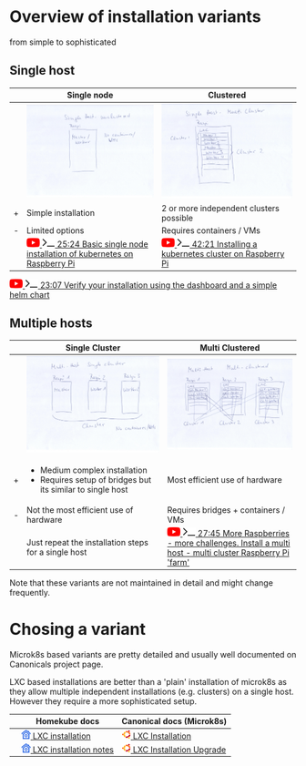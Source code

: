 # Overview of installation variants

from simple to sophisticated

## Single host

| | Single node | Clustered |
|---|-------------|-----------|
| | ![](../images/scans/1-Single-Host-unclustered.jpg)| ![](../images/scans/2-Single-Host-Multi-Cluster.jpg)|
| + | Simple installation | 2 or more independent clusters possible |
| - | Limited options | Requires containers / VMs |
| | [![](../images/ico/color/youtube_16.png) ![](../images/ico/terminal_16.png) 25:24 Basic single node installation of kubernetes on Raspberry Pi](https://www.youtube.com/watch?v=Gir3XTeIzFk) | [![](images/ico/color/youtube_16.png) ![](images/ico/terminal_16.png) 42:21 Installing a kubernetes cluster on Raspberry Pi](https://www.youtube.com/watch?v=G91wlOAsW00)  |


[![](../images/ico/color/youtube_16.png) ![](../images/ico/terminal_16.png) 23:07 Verify your installation using the dashboard and a simple helm chart](https://www.youtube.com/watch?v=1I97auLOarg)

## Multiple hosts

| | Single Cluster | Multi Clustered |
|---|-------------|-----------|
| | ![](../images/scans/3-Multi-Host-Single-Cluster.jpg)| ![](../images/scans/4-Multi-Host-Multi-Cluster.jpg)|
| + | <ul><li>Medium complex installation</li><li>Requires setup of bridges but its similar to single host</li></ul>  | Most efficient use of hardware  |
| - | Not the most efficient use of hardware | Requires bridges + containers / VMs |
|  |  Just repeat the installation steps for a single host | [![](../images/ico/color/youtube_16.png) ![](../images/ico/terminal_16.png) 27:45 More Raspberries - more challenges. Install a multi host - multi cluster Raspberry Pi 'farm'](https://www.youtube.com/watch?v=VI9YGBLEEew)  |

Note that these variants are not maintained in detail and might change frequently.

# Chosing a variant

Microk8s based variants are pretty detailed and usually well documented on Canonicals project page.

LXC based installations are better than a 'plain' installation of microk8s as they allow multiple independent installations (e.g. clusters)
on a single host. However they require a more sophisticated setup.

| | Homekube docs | Canonical docs (Microk8s) |
|---|-------------|-----------|
| | [![](../images/ico/color/homekube_16.png) LXC installation](installation-lxc.md) | [![](../images/ico/color/ubuntu_16.png) LXC Installation](https://microk8s.io/docs/lxd)|
| | [![](../images/ico/color/homekube_16.png) LXC installation notes](installation-lxd-notes.md) | [![](../images/ico/color/ubuntu_16.png) LXC Installation Upgrade](https://microk8s.io/docs/upgrade-cluster)|

